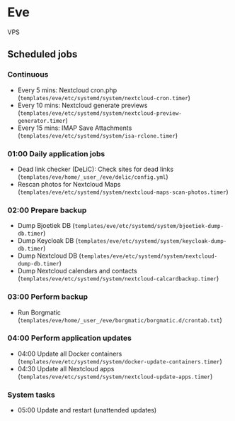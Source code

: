 # Eve

VPS

## Scheduled jobs

### Continuous

- Every 5 mins: Nextcloud cron.php (`templates/eve/etc/systemd/system/nextcloud-cron.timer`)
- Every 10 mins: Nextcloud generate previews (`templates/eve/etc/systemd/system/nextcloud-preview-generator.timer`)
- Every 15 mins: IMAP Save Attachments (`templates/eve/etc/systemd/system/isa-rclone.timer`)

### 01:00 Daily application jobs

- Dead link checker (DeLiC): Check sites for dead links (`templates/eve/home/_user_/eve/delic/config.yml`)
- Rescan photos for Nextcloud Maps (`templates/eve/etc/systemd/system/nextcloud-maps-scan-photos.timer`)

### 02:00 Prepare backup

- Dump Bjoetiek DB (`templates/eve/etc/systemd/system/bjoetiek-dump-db.timer`)
- Dump Keycloak DB (`templates/eve/etc/systemd/system/keycloak-dump-db.timer`)
- Dump Nextcloud DB (`templates/eve/etc/systemd/system/nextcloud-dump-db.timer`)
- Dump Nextcloud calendars and contacts (`templates/eve/etc/systemd/system/nextcloud-calcardbackup.timer`)

### 03:00 Perform backup

- Run Borgmatic (`templates/eve/home/_user_/eve/borgmatic/borgmatic.d/crontab.txt`)

### 04:00 Perform application updates

- 04:00 Update all Docker containers (`templates/eve/etc/systemd/system/docker-update-containers.timer`)
- 04:30 Update all Nextcloud apps (`templates/eve/etc/systemd/system/nextcloud-update-apps.timer`)

### System tasks

- 05:00 Update and restart (unattended updates)
